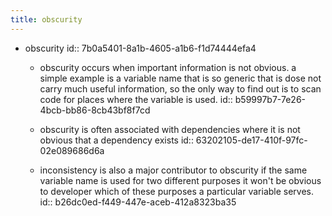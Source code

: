 ```yaml
---
title: obscurity
---
```


- obscurity 
id:: 7b0a5401-8a1b-4605-a1b6-f1d74444efa4
	 - obscurity occurs when important information is not obvious. a simple example is a variable name that is so generic that is dose not carry much useful information, so the only way to find out is to scan code for places where the variable is used.
id:: b59997b7-7e26-4bcb-bb86-8cb43bf8f7cd

	 - obscurity is often associated with dependencies where it is not obvious that a dependency exists
id:: 63202105-de17-410f-97fc-02e089686d6a

	 - inconsistency is also a major contributor to obscurity if the same variable name is used for two different purposes it won't be obvious to developer which of these purposes a particular variable serves. 
id:: b26dc0ed-f449-447e-aceb-412a8323ba35
